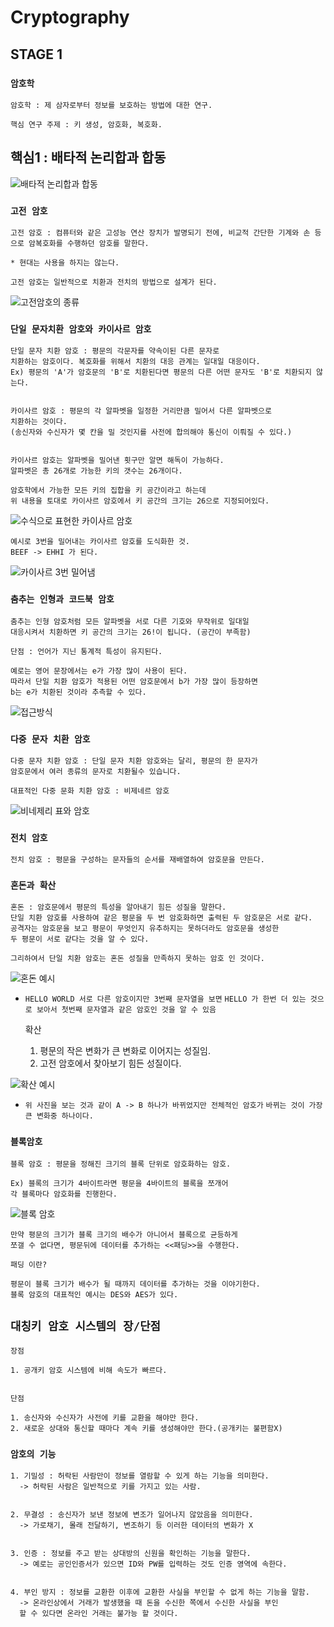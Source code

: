 # Cryptography

## STAGE 1  

### `암호학`

    암호학 : 제 삼자로부터 정보를 보호하는 방법에 대한 연구.
    
    핵심 연구 주제 : 키 생성, 암호화, 복호화.


## 핵심1 : 배타적 논리합과 합동

![배타적 논리합과 합동](https://cdn.discordapp.com/attachments/956190154454876183/1021313881341186099/cf46ed2979e659ac.PNG)


### `고전 암호`

    고전 암호 : 컴퓨터와 같은 고성능 연산 장치가 발명되기 전에, 비교적 간단한 기계와 손 등으로 암복호화를 수행하던 암호를 말한다.

    * 현대는 사용을 하지는 않는다.

    고전 암호는 일반적으로 치환과 전치의 방법으로 설계가 된다.


![고전암호의 종류](https://cdn.discordapp.com/attachments/956190154454876183/1021315127464689704/unknown.png)

### `단일 문자치환 암호와 카이사르 암호`


    단일 문자 치환 암호 : 평문의 각문자를 약속이된 다른 문자로
    치환하는 암호이다. 복호화를 위해서 치환의 대응 관계는 일대일 대응이다.
    Ex) 평문의 'A'가 암호문의 'B'로 치환된다면 평문의 다른 어떤 문자도 'B'로 치환되지 않는다.


    카이사르 암호 : 평문의 각 알파벳을 일정한 거리만큼 밀어서 다른 알파벳으로
    치환하는 것이다.
    (송신자와 수신자가 몇 칸을 밀 것인지를 사전에 합의해야 통신이 이뤄질 수 있다.)

    
    카이사르 암호는 알파벳을 밀어낸 횟구만 알면 해독이 가능하다.
    알파벳은 총 26개로 가능한 키의 갯수는 26개이다.

    암호학에서 가능한 모든 키의 집합을 키 공간이라고 하는데 
    위 내용을 토대로 카이사르 암호에서 키 공간의 크기는 26으로 지정되어있다.


![수식으로 표현한 카이사르 암호](https://media.discordapp.net/attachments/956190154454876183/1021314953858273341/unknown.png)

    예시로 3번을 밀어내는 카이사르 암호를 도식화한 것.
    BEEF -> EHHI 가 된다.

![카이사르 3번 밀어냄](https://cdn.discordapp.com/attachments/956190154454876183/1021315542436552716/unknown.png)


### `춤추는 인형과 코드북 암호`



    춤추는 인형 암호처럼 모든 알파벳을 서로 다른 기호와 무작위로 일대일
    대응시켜서 치환하면 키 공간의 크기는 26!이 됩니다. (공간이 부족함)

    단점 : 언어가 지닌 통계적 특성이 유지된다.

    예로는 영어 문장에서는 e가 가장 많이 사용이 된다. 
    따라서 단일 치환 암호가 적용된 어떤 암호문에서 b가 가장 많이 등장하면
    b는 e가 치환된 것이라 추측할 수 있다.


![접근방식](https://cdn.discordapp.com/attachments/956190154454876183/1021317181797040198/unknown.png)


### `다중 문자 치환 암호`



    다중 문자 치환 암호 : 단일 문자 치환 암호와는 달리, 평문의 한 문자가
    암호문에서 여러 종류의 문자로 치환될수 있습니다.

    대표적인 다중 문화 치환 암호 : 비제네르 암호

![비네제리 표와 암호](https://cdn.discordapp.com/attachments/953086095237734421/1021320518751748116/unknown.png)


### `전치 암호`

    전치 암호 : 평문을 구성하는 문자들의 순서를 재배열하여 암호문을 만든다.


### `혼돈과 확산`


    혼돈 : 암호문에서 평문의 특성을 알아내기 힘든 성질을 말한다.
    단일 치환 암호를 사용하여 같은 평문을 두 번 암호화하면 출력된 두 암호문은 서로 같다. 
    공격자는 암호문을 보고 평문이 무엇인지 유추하지는 못하더라도 암호문을 생성한 
    두 평문이 서로 같다는 것을 알 수 있다.

    그리하여서 단일 치환 암호는 혼돈 성질을 만족하지 못하는 암호 인 것이다.

![혼돈 예시](https://cdn.discordapp.com/attachments/956190154454876183/1021418043705933824/unknown.png)

+ `HELLO WORLD 서로 다른 암호이지만 3번째 문자열을 보면`
`HELLO 가 한번 더 있는 것으로 보아서 첫번째 문자열과 같은 암호인 것을 알 수 있음`


    확산 

    1. 평문의 작은 변화가 큰 변화로 이어지는 성질임.
    2. 고전 암호에서 찾아보기 힘든 성질이다.

![확산 예시](https://cdn.discordapp.com/attachments/956190154454876183/1021418733056577536/unknown.png)


+ `위 사진을 보는 것과 같이 A -> B 하나가 바뀌었지만 전체적인 암호가`
`바뀌는 것이 가장 큰 변화중 하나이다.`


### `블록암호`


    블록 암호 : 평문을 정해진 크기의 블록 단위로 암호화하는 암호.

    Ex) 블록의 크기가 4바이트라면 평문을 4바이트의 블록을 쪼개어 
    각 블록마다 암호화를 진행한다.


![블록 암호](https://cdn.discordapp.com/attachments/956190154454876183/1021732290541404200/unknown.png)


    만약 평문의 크기가 블록 크기의 배수가 아니어서 블록으로 균등하게
    쪼갤 수 없다면, 평문뒤에 데이터를 추가하는 <<패딩>>을 수행한다.

`패딩 이란?`

    평문이 블록 크기가 배수가 될 때까지 데이터를 추가하는 것을 이야기한다.
    블록 암호의 대표적인 예시는 DES와 AES가 있다.


## `대칭키 암호 시스템의 장/단점`

    장점

    1. 공개키 암호 시스템에 비해 속도가 빠르다.


    단점

    1. 송신자와 수신자가 사전에 키를 교환을 해야만 한다.
    2. 새로운 상대와 통신할 때마다 계속 키를 생성해야만 한다.(공개키는 불편함X)



### `암호의 기능`


    1. 기밀성 : 허락된 사람만이 정보를 열람할 수 있게 하는 기능을 의미한다.
      -> 허락된 사람은 일반적으로 키를 가지고 있는 사람.


    2. 무결성 : 송신자가 보낸 정보에 변조가 일어나지 않았음을 의미한다.
      -> 가로채기, 몰래 전달하기, 변조하기 등 이러한 데이터의 변화가 X


    3. 인증 : 정보를 주고 받는 상대방의 신원을 확인하는 기능을 말한다.
      -> 예로는 공인인증서가 있으면 ID와 PW를 입력하는 것도 인증 영역에 속한다.


    4. 부인 방지 : 정보를 교환한 이후에 교환한 사실을 부인할 수 없게 하는 기능을 말함.
      -> 온라인상에서 거래가 발생했을 때 돈을 수신한 쪽에서 수신한 사실을 부인 
      할 수 있다면 온라인 거래는 불가능 할 것이다.

      


















 
